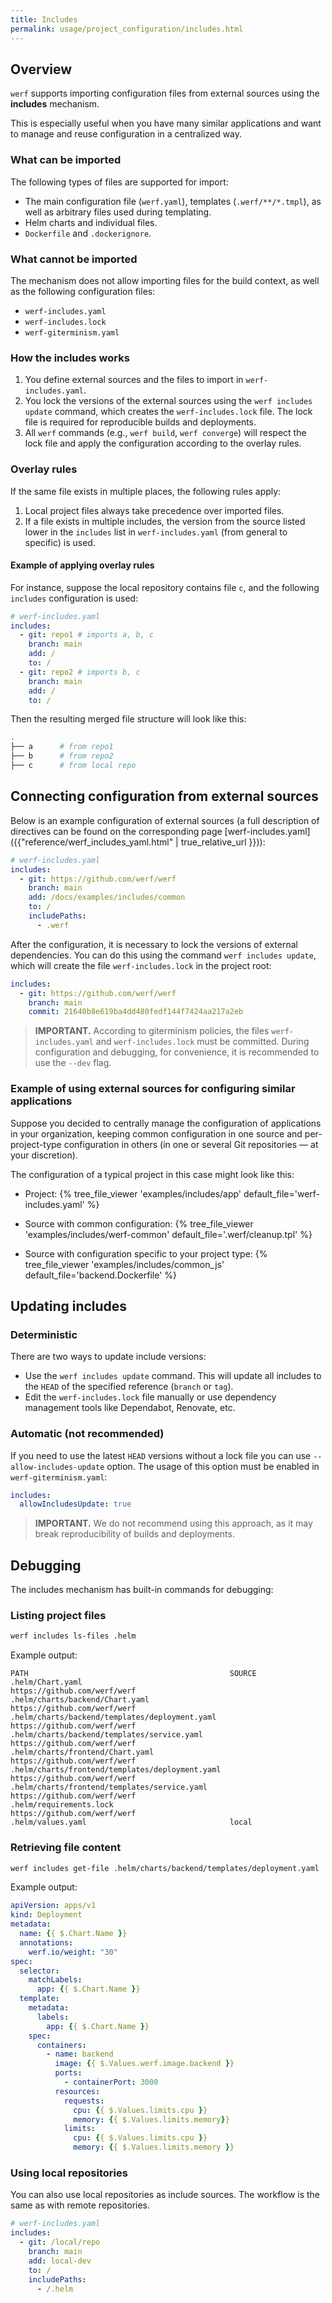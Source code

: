 ```yaml
---
title: Includes
permalink: usage/project_configuration/includes.html
---
```


## Overview

`werf` supports importing configuration files from external sources using the **includes** mechanism.

This is especially useful when you have many similar applications and want to manage and reuse configuration in a centralized way.

### What can be imported

The following types of files are supported for import:

* The main configuration file (`werf.yaml`), templates (`.werf/**/*.tmpl`), as well as arbitrary files used during templating.
* Helm charts and individual files.
* `Dockerfile` and `.dockerignore`.

### What cannot be imported

The mechanism does not allow importing files for the build context, as well as the following configuration files:

* `werf-includes.yaml`
* `werf-includes.lock`
* `werf-giterminism.yaml`

### How the includes works

1. You define external sources and the files to import in `werf-includes.yaml`.
2. You lock the versions of the external sources using the `werf includes update` command, which creates the `werf-includes.lock` file. The lock file is required for reproducible builds and deployments.
3. All `werf` commands (e.g., `werf build`, `werf converge`) will respect the lock file and apply the configuration according to the overlay rules.

### Overlay rules

If the same file exists in multiple places, the following rules apply:

1. Local project files always take precedence over imported files.
2. If a file exists in multiple includes, the version from the source listed lower in the `includes` list in `werf-includes.yaml` (from general to specific) is used.

#### Example of applying overlay rules

For instance, suppose the local repository contains file `c`, and the following `includes` configuration is used:

```yaml
# werf-includes.yaml
includes:
  - git: repo1 # imports a, b, c
    branch: main
    add: /
    to: /
  - git: repo2 # imports b, c
    branch: main
    add: /
    to: /
```

Then the resulting merged file structure will look like this:

```bash
.
├── a      # from repo1
├── b      # from repo2
├── c      # from local repo
```

## Connecting configuration from external sources

Below is an example configuration of external sources (a full description of directives can be found on the corresponding page [werf-includes.yaml]({{"reference/werf_includes_yaml.html" | true_relative_url }})):

```yaml
# werf-includes.yaml
includes:
  - git: https://github.com/werf/werf
    branch: main
    add: /docs/examples/includes/common
    to: /
    includePaths:
      - .werf
```

After the configuration, it is necessary to lock the versions of external dependencies. You can do this using the command `werf includes update`, which will create the file `werf-includes.lock` in the project root:

```yaml
includes:
  - git: https://github.com/werf/werf
    branch: main
    commit: 21640b8e619ba4dd480fedf144f7424aa217a2eb
```

> **IMPORTANT.** According to giterminism policies, the files `werf-includes.yaml` and `werf-includes.lock` must be committed. During configuration and debugging, for convenience, it is recommended to use the `--dev` flag.

### Example of using external sources for configuring similar applications

Suppose you decided to centrally manage the configuration of applications in your organization, keeping common configuration in one source and per-project-type configuration in others (in one or several Git repositories — at your discretion).

The configuration of a typical project in this case might look like this:

* Project:
{% tree_file_viewer 'examples/includes/app' default_file='werf-includes.yaml' %}

* Source with common configuration:
{% tree_file_viewer 'examples/includes/werf-common' default_file='.werf/cleanup.tpl' %}

* Source with configuration specific to your project type:
{% tree_file_viewer 'examples/includes/common_js' default_file='backend.Dockerfile' %}


## Updating includes

### Deterministic

There are two ways to update include versions:

* Use the `werf includes update` command. This will update all includes to the `HEAD` of the specified reference (`branch` or `tag`).
* Edit the `werf-includes.lock` file manually or use dependency management tools like Dependabot, Renovate, etc.

### Automatic (not recommended)

If you need to use the latest `HEAD` versions without a lock file you can use `--allow-includes-update` option. The usage of this option must be enabled in `werf-giterminism.yaml`:

```yaml
includes:
  allowIncludesUpdate: true
```

> **IMPORTANT.** We do not recommend using this approach, as it may break reproducibility of builds and deployments.

## Debugging

The includes mechanism has built-in commands for debugging:

### Listing project files

```bash
werf includes ls-files .helm
```

Example output:

```
PATH                                             SOURCE
.helm/Chart.yaml                                 https://github.com/werf/werf
.helm/charts/backend/Chart.yaml                  https://github.com/werf/werf
.helm/charts/backend/templates/deployment.yaml   https://github.com/werf/werf
.helm/charts/backend/templates/service.yaml      https://github.com/werf/werf
.helm/charts/frontend/Chart.yaml                 https://github.com/werf/werf
.helm/charts/frontend/templates/deployment.yaml  https://github.com/werf/werf
.helm/charts/frontend/templates/service.yaml     https://github.com/werf/werf
.helm/requirements.lock                          https://github.com/werf/werf
.helm/values.yaml                                local
```

### Retrieving file content

```bash
werf includes get-file .helm/charts/backend/templates/deployment.yaml
```

Example output:

```yaml
apiVersion: apps/v1
kind: Deployment
metadata:
  name: {{ $.Chart.Name }}
  annotations:
    werf.io/weight: "30"
spec:
  selector:
    matchLabels:
      app: {{ $.Chart.Name }}
  template:
    metadata:
      labels:
        app: {{ $.Chart.Name }}
    spec:
      containers:
        - name: backend
          image: {{ $.Values.werf.image.backend }}
          ports:
            - containerPort: 3000
          resources:
            requests:
              cpu: {{ $.Values.limits.cpu }}
              memory: {{ $.Values.limits.memory}}
            limits:
              cpu: {{ $.Values.limits.cpu }}
              memory: {{ $.Values.limits.memory }}
```

### Using local repositories

You can also use local repositories as include sources.
The workflow is the same as with remote repositories.

```yaml
# werf-includes.yaml
includes:
  - git: /local/repo
    branch: main
    add: local-dev
    to: /
    includePaths:
      - /.helm
```
